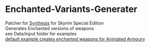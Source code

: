 # Enchanted-Variants-Generater

Patcher for  [Synthesis](https://github.com/Mutagen-Modding/Synthesis) for Skyrim Special Edition \
Generates Enchanted versions of weapons\
see Data/input folder for examples\
[default example creates enchanted weapons for Animated Armoury](https://www.nexusmods.com/skyrimspecialedition/mods/47213)
